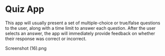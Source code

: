 # Quiz App
This app will usually present a set of multiple-choice or true/false questions to the user, along with a time limit to answer each question. After the user selects an answer, the app will immediately provide feedback on whether their response was correct or incorrect.

Screenshot (16).png
